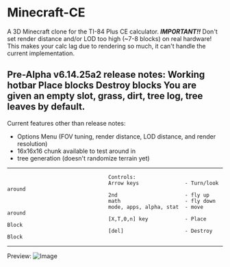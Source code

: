 # Minecraft-CE
A 3D Minecraft clone for the TI-84 Plus CE calculator.
***IMPORTANT!!***
Don't set render distance and/or LOD too high (~7-8 blocks) on real hardware!
This makes your calc lag due to rendering so much, it can't handle the current implementation.


Pre-Alpha v6.14.25a2 release notes:
Working hotbar
Place blocks
Destroy blocks
You are given an empty slot, grass, dirt, tree log, tree leaves by default.
------------------------------------------------------------------------------------------
Current features other than release notes:
- Options Menu (FOV tuning, render distance, LOD distance, and render resolution)
- 16x16x16 chunk available to test around in
- tree generation (doesn't randomize terrain yet)

------------------------------------------------------------------------------------------
                                     Controls:
                                     Arrow keys               - Turn/look around
                                     2nd                      - fly up
                                     math                     - fly down
                                     mode, apps, alpha, stat  - move around
                                     [X,T,0,n] key            - Place Block
                                     [del]                    - Destroy Block
------------------------------------------------------------------------------------------
Preview:
![Image](https://github.com/user-attachments/assets/fd627c60-6b51-40eb-bc47-bad8bff74295)
